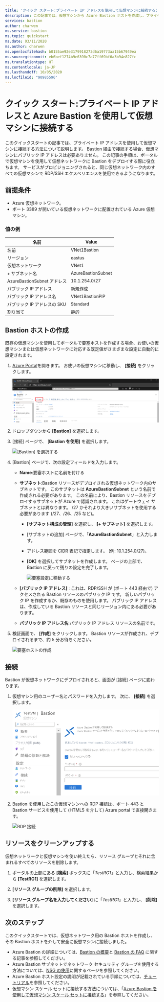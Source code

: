 ```yaml
---
title: 'クイック スタート:プライベート IP アドレスを使用して仮想マシンに接続する: Azure Bastion'
description: この記事では、仮想マシンから Azure Bastion ホストを作成し、プライベート IP アドレスを使用して安全に接続する方法について説明します。
services: bastion
author: charwen
ms.service: bastion
ms.topic: quickstart
ms.date: 03/11/2020
ms.author: charwen
ms.openlocfilehash: b0155ae92e3179918273d6a19773aa15b67949ea
ms.sourcegitcommit: eb6bef1274b9e6390c7a77ff69bf6a3b94e827fc
ms.translationtype: HT
ms.contentlocale: ja-JP
ms.lasthandoff: 10/05/2020
ms.locfileid: "90985596"
---
```

# <a name="quickstart-connect-to-a-virtual-machine-using-a-private-ip-address-and-azure-bastion"></a>クイック スタート:プライベート IP アドレスと Azure Bastion を使用して仮想マシンに接続する

このクイックスタートの記事では、プライベート IP アドレスを使用して仮想マシンに接続する方法について説明します。 Bastion 経由で接続する場合、仮想マシンにパブリック IP アドレスは必要ありません。 この記事の手順は、ポータルで仮想マシンを使用して仮想ネットワークに Bastion をデプロイする際に役立ちます。 サービスがプロビジョニングされると、同じ仮想ネットワーク内のすべての仮想マシンで RDP/SSH エクスペリエンスを使用できるようになります。

## <a name="prerequisites"></a><a name="prereq"></a>前提条件

* Azure 仮想ネットワーク。
* ポート 3389 が開いている仮想ネットワークに配置されている Azure 仮想マシン。

### <a name="example-values"></a>値の例

|**名前** | **Value** |
| --- | --- |
| 名前 |  VNet1Bastion |
| リージョン | eastus |
| 仮想ネットワーク |  VNet1 |
| + サブネット名 | AzureBastionSubnet |
| AzureBastionSubnet アドレス |  10.1.254.0/27 |
| パブリック IP アドレス |  新規作成 |
| パブリック IP アドレス名 | VNet1BastionPIP  |
| パブリック IP アドレスの SKU |  Standard  |
| 割り当て  | 静的 |

## <a name="create-a-bastion-host"></a><a name="createvmset"></a>Bastion ホストの作成

既存の仮想マシンを使用してポータルで要塞ホストを作成する場合、お使いの仮想マシンまたは仮想ネットワークに対応する既定値がさまざまな設定に自動的に設定されます。

1. [Azure Portal](https://portal.azure.com)を開きます。 お使いの仮想マシンに移動し、 **[接続]** をクリックします。

   ![仮想マシンの設定](./media/quickstart-host-portal/vm-settings.png)
1. ドロップダウンから **[Bastion]** を選択します。
1. [接続] ページで、 **[Bastion を使用]** を選択します。

   ![[Bastion] を選択する](./media/quickstart-host-portal/select-bastion.png)

1. [Bastion] ページで、次の設定フィールドを入力します。

   * **Name**:要塞ホストに名前を付ける
   * **サブネット**:Bastion リソースがデプロイされる仮想ネットワーク内のサブネットです。 このサブネットは **AzureBastionSubnet** という名前で作成される必要があります。 この名前により、Bastion リソースをデプロイするサブネットが Azure で認識されます。 これはゲートウェイ サブネットとは異なります。 /27 かそれより大きいサブネットを使用する必要があります (/27、/26、/25 など)。
   
      * **[サブネット構成の管理]** を選択し、 **[+ サブネット]** を選択します。
      * [サブネットの追加] ページで、「**AzureBastionSubnet**」と入力します。
      * アドレス範囲を CIDR 表記で指定します。 (例: 10.1.254.0/27)。
      * **[OK]** を選択してサブネットを作成します。 ページの上部で、Bastion に戻って残りの設定を完了します。

         ![要塞設定に移動する](./media/quickstart-host-portal/navigate-bastion.png)
   * **[パブリック IP アドレス]** : これは、RDP/SSH が (ポート 443 経由で) アクセスされる Bastion リソースのパブリック IP です。 新しいパブリック IP を作成するか、既存のものを使用します。 パブリック IP アドレスは、作成している Bastion リソースと同じリージョン内にある必要があります。
   * **パブリック IP アドレス名**:パブリック IP アドレス リソースの名前です。
1. 検証画面で、 **[作成]** をクリックします。 Bastion リソースが作成され、デプロイされるまで、約 5 分お待ちください。

   ![要塞ホストの作成](./media/quickstart-host-portal/bastion-settings.png)

## <a name="connect"></a><a name="connect"></a>接続

Bastion が仮想ネットワークにデプロイされると、画面が [接続] ページに変わります。

1. 仮想マシン用のユーザー名とパスワードを入力します。 次に、 **[接続]** を選択します。

   ![ユーザー名とパスワードの入力を求めるメッセージが表示されている、Azure Bastion を使用した接続のダイアログを示すスクリーンショット。](./media/quickstart-host-portal/connect.png)
1. Bastion を使用したこの仮想マシンへの RDP 接続は、ポート 443 と Bastion サービスを使用して (HTML5 を介して) Azure portal で直接開きます。

   ![RDP 接続](./media/quickstart-host-portal/443-rdp.png)

## <a name="clean-up-resources"></a>リソースをクリーンアップする

仮想ネットワークと仮想マシンを使い終えたら、リソース グループとそれに含まれるすべてのリソースを削除します。

1. ポータルの上部にある **[検索]** ボックスに「*TestRG1*」と入力し、検索結果から **[TestRG1]** を選択します。

2. **[リソース グループの削除]** を選択します。

3. **[リソース グループ名を入力してください]** に「*TestRG1*」と入力し、 **[削除]** を選択します。

## <a name="next-steps"></a>次のステップ

このクイックスタートでは、仮想ネットワーク用の Bastion ホストを作成し、その Bastion ホストを介して安全に仮想マシンに接続しました。

* Azure Bastion の詳細については、[Bastion の概要](bastion-overview.md)と [Bastion の FAQ](bastion-faq.md) に関する記事を参照してください。
* Azure Bastion サブネットでネットワーク セキュリティ グループを使用する方法については、[NSG の使用](bastion-nsg.md)に関するページを参照してください。
* Azure Bastion ホスト設定の説明が記載されている手順については、[チュートリアル](bastion-create-host-portal.md)を参照してください。
* 仮想マシン スケール セットに接続する方法については、「[Azure Bastion を使用して仮想マシン スケール セットに接続する](bastion-connect-vm-scale-set.md)」を参照してください。